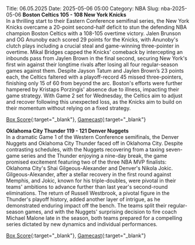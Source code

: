 Title: 06.05.2025
Date: 2025-05-06 05:00
Category: NBA 
Slug: nba-2025-05-06 
**Boston Celtics 105 - 108 New York Knicks**  
In a thrilling start to their Eastern Conference semifinal series, the New York Knicks overcame a 20-point second-half deficit to stun the defending NBA champion Boston Celtics with a 108-105 overtime victory. Jalen Brunson and OG Anunoby each scored 29 points for the Knicks, with Anunoby's clutch plays including a crucial steal and game-winning three-pointer in overtime. Mikal Bridges capped the Knicks' comeback by intercepting an inbounds pass from Jaylen Brown in the final second, securing New York's first win against their longtime rivals after losing all four regular-season games against them. Despite Jayson Tatum and Jaylen Brown’s 23 points each, the Celtics faltered with a playoff-record 45 missed three-pointers, finishing only 15 of 60 from beyond the arc. Boston's efforts were further hampered by Kristaps Porzingis' absence due to illness, impacting their game strategy. With Game 2 set for Wednesday, the Celtics aim to adjust and recover following this unexpected loss, as the Knicks aim to build on their momentum without relying on a fixed strategy. 

[Box Score](/game/nyk-vs-bos-0042400211/box-score){:target="_blank"}, [Gamecast](/game/nyk-vs-bos-0042400211){:target="_blank"}<br>

**Oklahoma City Thunder 119 - 121 Denver Nuggets**  
In a dramatic Game 1 of the Western Conference semifinals, the Denver Nuggets and Oklahoma City Thunder faced off in Oklahoma City. Despite contrasting schedules, with the Nuggets recovering from a taxing seven-game series and the Thunder enjoying a nine-day break, the game promised excitement featuring two of the three NBA MVP finalists: Oklahoma City's Shai Gilgeous-Alexander and Denver's Nikola Jokic. Gilgeous-Alexander, after a stellar recovery in the first round against Memphis, and Jokic, known for his triple-doubles, were pivotal in their teams' ambitions to advance further than last year's second-round eliminations. The return of Russell Westbrook, a pivotal figure in the Thunder's playoff history, added another layer of intrigue, as he demonstrated enduring impact off the bench. The teams split their regular-season games, and with the Nuggets' surprising decision to fire coach Michael Malone late in the season, both teams prepared for a compelling series dictated by new dynamics and individual performances. 

[Box Score](/game/den-vs-okc-0042400221/box-score){:target="_blank"}, [Gamecast](/game/den-vs-okc-0042400221){:target="_blank"}<br>

